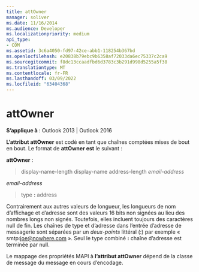 ```yaml
---
title: attOwner
manager: soliver
ms.date: 11/16/2014
ms.audience: Developer
ms.localizationpriority: medium
api_type:
- COM
ms.assetid: 3c6a4050-fd97-42ce-abb1-118254b367bd
ms.openlocfilehash: e20838b79ebc9b6358af72033da6ec75337c2ca9
ms.sourcegitcommit: f8dc13ccaadfbd6d3783c3b291d998d5255a5f38
ms.translationtype: MT
ms.contentlocale: fr-FR
ms.lasthandoff: 03/09/2022
ms.locfileid: "63404368"
---
```

# <a name="attowner"></a>attOwner

**S’applique à** : Outlook 2013 | Outlook 2016
  
**L’attribut attOwner** est codé en tant que chaînes comptées mises de bout en bout. Le format de **attOwner est** le suivant :
  
 **attOwner** :
  
> display-name-length display-name address-length _email-address_

 _email-address_
  
> type **:** address

Contrairement aux autres valeurs de longueur, les longueurs de nom d’affichage et d’adresse sont des valeurs 16 bits non signées au lieu des nombres longs non signés. Toutefois, elles incluent toujours des caractères null de fin. Les chaînes de type et d’adresse dans l’entrée d’adresse de messagerie sont séparées par un _deux-points_ littéral (:) par exemple « smtp:joe@nowhere.com ». Seul le type combiné **:** chaîne d’adresse est terminée par null.
  
Le mappage des propriétés MAPI à **l’attribut attOwner** dépend de la classe de message du message en cours d’encodage.
  